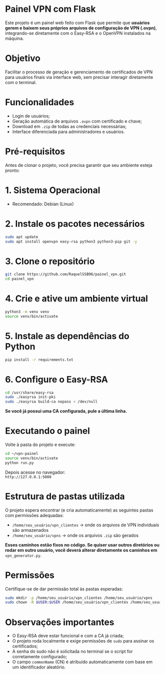 # Painel VPN com Flask
Este projeto é um painel web feito com Flask que permite que **usuários gerem e baixem seus próprios arquivos de configuração de VPN (.ovpn)**, integrando-se diretamente com o Easy-RSA e o OpenVPN instalados na máquina.

# Objetivo
Facilitar o processo de geração e gerenciamento de certificados de VPN para usuários finais via interface web, sem precisar interagir diretamente com o terminal.

# Funcionalidades
- Login de usuários;
- Geração automática de arquivos `.ovpn` com certificado e chave;
- Download em `.zip` de todas as credenciais necessárias;
- Interface diferenciada para administradores e usuários.

# Pré-requisitos
Antes de clonar o projeto, você precisa garantir que seu ambiente esteja pronto:

# 1. **Sistema Operacional**
- Recomendado: Debian (Linux)

# 2. **Instale os pacotes necessários**
```bash
sudo apt update
sudo apt install openvpn easy-rsa python3 python3-pip git -y
```

# 3. **Clone o repositório**
```bash
git clone https://github.com/RaquelSSB96/painel_vpn.git
cd painel_vpn
```

# 4. **Crie e ative um ambiente virtual**
```bash
python3 -m venv venv
source venv/bin/activate
```

# 5. **Instale as dependências do Python**
```bash
pip install -r requirements.txt
```

# 6. **Configure o Easy-RSA**
```bash
cd /usr/share/easy-rsa
sudo ./easyrsa init-pki
sudo ./easyrsa build-ca nopass < /dev/null
```
**Se você já possui uma CA configurada, pule a última linha.**

# Executando o painel
Volte à pasta do projeto e execute:

```bash
cd ~/vpn-painel
source venv/bin/activate
python run.py
```

Depois acesse no navegador:  
`http://127.0.0.1:5000`


# Estrutura de pastas utilizada
O projeto espera encontrar (e cria automaticamente) as seguintes pastas com permissões adequadas:

- `/home/seu_usuário/vpn_clientes` → onde os arquivos de VPN individuais são armazenados
- `/home/seu_usuário/vpns` → onde os arquivos `.zip` são gerados

**Esses caminhos estão fixos no código. Se quiser usar outros diretórios ou rodar em outro usuário, você deverá alterar diretamente os caminhos em** `vpn_generator.py`.

# Permissões
Certifique-se de dar permissão total às pastas esperadas:
```bash
sudo mkdir -p /home/seu_usuário/vpn_clientes /home/seu_usuário/vpns
sudo chown -R $USER:$USER /home/seu_usuário/vpn_clientes /home/seu_usuário/vpns
```

# Observações importantes
- O Easy-RSA deve estar funcional e com a CA já criada;
- O projeto roda localmente e exige permissões de `sudo` para assinar os certificados;
- A senha do sudo não é solicitada no terminal se o script for corretamente configurado;
- O campo `commonName` (CN) é atribuído automaticamente com base em um identificador aleatório.
